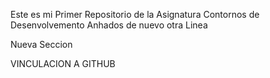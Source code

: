 
Este es mi Primer Repositorio de la Asignatura Contornos de Desenvolvemento
Anhados de nuevo otra Linea


Nueva Seccion


VINCULACION A GITHUB
